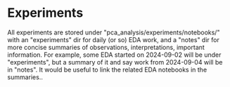 # Experiments

All experiments are stored under "pca_analysis/experiments/notebooks/" with an "experiments" dir for daily (or so) EDA work, and a "notes" dir for more concise summaries of observations, interpretations, important information. For example, some EDA started on 2024-09-02 will be under "experiments", but a summary of it and say work from 2024-09-04 will be in "notes". It would be useful to link the related EDA notebooks in the summaries..